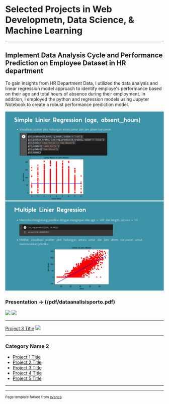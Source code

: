 # Selected Projects in Web Developmetn, Data Science, & Machine Learning

---

## Implement Data Analysis Cycle and Performance Prediction on Employee Dataset in HR department

To gain insights from HR Department Data, I utilized the data analysis and linear regression model approach to identify employe's performance based on their age and total hours of absence during their employment. In addition, I employed the python and regression models using Jupyter Notebook to create a robust performance prediction model.

<img src="images/SimpleLinier.png?raw=true"/>

<img src="images/MultipleLinier.png?raw=true"/>

### Presentation -> (/pdf/dataanalisisporto.pdf)
[![](https://img.shields.io/badge/Python-white?logo=Python)](#) [![](https://img.shields.io/badge/Jupyter-white?logo=Jupyter)](#)

---
[Project 3 Title](http://example.com/)
<img src="images/dummy_thumbnail.jpg?raw=true"/>

---

### Category Name 2

- [Project 1 Title](http://example.com/)
- [Project 2 Title](http://example.com/)
- [Project 3 Title](http://example.com/)
- [Project 4 Title](http://example.com/)
- [Project 5 Title](http://example.com/)

---




---
<p style="font-size:11px">Page template forked from <a href="https://github.com/evanca/quick-portfolio">evanca</a></p>
<!-- Remove above link if you don't want to attibute -->
